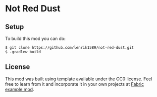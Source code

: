 # Not Red Dust

## Setup

To build this mod you can do: 
```
$ git clone https://github.com/lenrik1589/not-red-dust.git
$ .gradlew build
```

## License

This mod was built using template available under the CC0 license. Feel free to learn from it and incorporate it in your own projects at [Fabric example mod](https://github.com/FabricMC/fabric-example-mod).
